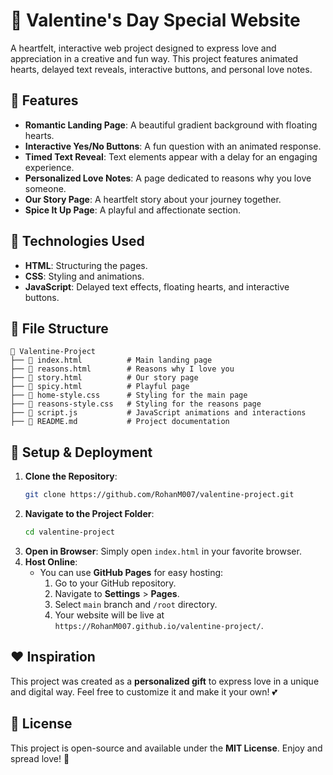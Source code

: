 # 💖 Valentine's Day Special Website

A heartfelt, interactive web project designed to express love and appreciation in a creative and fun way. This project features animated hearts, delayed text reveals, interactive buttons, and personal love notes.

## 🌟 Features

- **Romantic Landing Page**: A beautiful gradient background with floating hearts.
- **Interactive Yes/No Buttons**: A fun question with an animated response.
- **Timed Text Reveal**: Text elements appear with a delay for an engaging experience.
- **Personalized Love Notes**: A page dedicated to reasons why you love someone.
- **Our Story Page**: A heartfelt story about your journey together.
- **Spice It Up Page**: A playful and affectionate section.

## 🎨 Technologies Used

- **HTML**: Structuring the pages.
- **CSS**: Styling and animations.
- **JavaScript**: Delayed text effects, floating hearts, and interactive buttons.

## 📂 File Structure

```
📁 Valentine-Project
├── 📄 index.html          # Main landing page
├── 📄 reasons.html        # Reasons why I love you
├── 📄 story.html          # Our story page
├── 📄 spicy.html          # Playful page
├── 📄 home-style.css      # Styling for the main page
├── 📄 reasons-style.css   # Styling for the reasons page
├── 📄 script.js           # JavaScript animations and interactions
├── 📄 README.md           # Project documentation
```

## 🚀 Setup & Deployment

1. **Clone the Repository**:
   ```sh
   git clone https://github.com/RohanM007/valentine-project.git
   ```
2. **Navigate to the Project Folder**:
   ```sh
   cd valentine-project
   ```
3. **Open in Browser**:
   Simply open `index.html` in your favorite browser.
4. **Host Online**:
   - You can use **GitHub Pages** for easy hosting:
     1. Go to your GitHub repository.
     2. Navigate to **Settings** > **Pages**.
     3. Select `main` branch and `/root` directory.
     4. Your website will be live at `https://RohanM007.github.io/valentine-project/`.

## ❤️ Inspiration

This project was created as a **personalized gift** to express love in a unique and digital way. Feel free to customize it and make it your own! 💕

## 📜 License

This project is open-source and available under the **MIT License**. Enjoy and spread love! 💖

